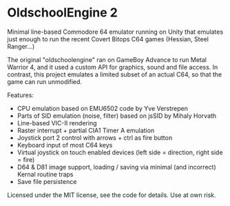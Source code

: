 # OldschoolEngine 2

Minimal line-based Commodore 64 emulator running on Unity that emulates just enough to run the recent Covert Bitops C64 games (Hessian, Steel Ranger...)

The original "oldschoolengine" ran on GameBoy Advance to run Metal Warrior 4, and it used a custom API for graphics, sound and file access. In contrast,
this project emulates a limited subset of an actual C64, so that the game can run unmodified.

Features:

- CPU emulation based on EMU6502 code by Yve Verstrepen
- Parts of SID emulation (noise, filter) based on jsSID by Mihaly Horvath
- Line-based VIC-II rendering
- Raster interrupt + partial CIA1 Timer A emulation
- Joystick port 2 control with arrows + ctrl as fire button
- Keyboard input of most C64 keys
- Virtual joystick on touch enabled devices (left side = direction, right side = fire)
- D64 & D81 image support, loading / saving via minimal (and incorrect) Kernal routine traps
- Save file persistence

Licensed under the MIT license, see the code for details. Use at own risk.


